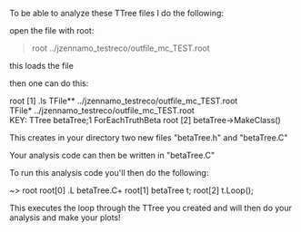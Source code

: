 To be able to analyze these TTree files I do the following:

open the file with root:

> root ../jzennamo_testreco/outfile_mc_TEST.root

this loads the file 

then one can do this:

root [1] .ls
TFile**		../jzennamo_testreco/outfile_mc_TEST.root	
 TFile*								../jzennamo_testreco/outfile_mc_TEST.root	
  KEY: TTree							betaTree;1					ForEachTruthBeta
root [2] betaTree->MakeClass()

This creates in your directory two new files "betaTree.h" and "betaTree.C"

Your analysis code can then be written in "betaTree.C"

To run this analysis code you'll then do the following:

~> root 
root[0] .L betaTree.C+
root[1] betaTree t;
root[2] t.Loop();

This executes the loop through the TTree you created and will then do your analysis and make your plots!